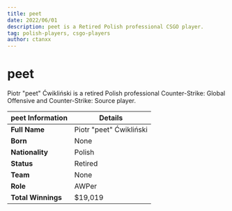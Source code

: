 ```yaml
---
title: peet
date: 2022/06/01
description: peet is a Retired Polish professional CSGO player.
tag: polish-players, csgo-players
author: ctanxx
---
```


# peet

Piotr "peet" Ćwikliński is a retired Polish professional Counter-Strike: Global Offensive and Counter-Strike: Source player.

| **peet Information** | **Details**             |
| -------------------- | ----------------------- |
| **Full Name**        | Piotr "peet" Ćwikliński |
| **Born**             | None                    |
| **Nationality**      | Polish                  |
| **Status**           | Retired                 |
| **Team**             | None                    |
| **Role**             | AWPer	                 |
| **Total Winnings**   | $19,019                 |